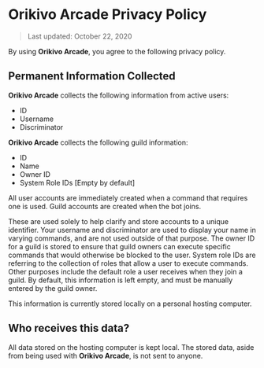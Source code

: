 # **Orikivo Arcade Privacy Policy**
> Last updated: October 22, 2020

By using **Orikivo Arcade**, you agree to the following privacy policy.

## Permanent Information Collected

**Orikivo Arcade** collects the following information from active users:
- ID
- Username
- Discriminator

**Orikivo Arcade** collects the following guild information:
- ID
- Name
- Owner ID
- System Role IDs [Empty by default]

All user accounts are immediately created when a command that requires one is used. Guild accounts are created when the bot joins.

These are used solely to help clarify and store accounts to a unique identifier.
Your username and discriminator are used to display your name in varying commands, and are not used outside of that purpose.
The owner ID for a guild is stored to ensure that guild owners can execute specific commands that would otherwise be blocked to the user.
System role IDs are referring to the collection of roles that allow a user to execute commands. Other purposes include the default role a user receives when they join a guild.
By default, this information is left empty, and must be manually entered by the guild owner.

This information is currently stored locally on a personal hosting computer.

## Who receives this data?
All data stored on the hosting computer is kept local. The stored data, aside from being used with **Orikivo Arcade**, is not sent to anyone.

